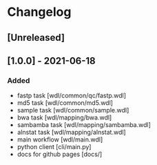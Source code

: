 # Changelog

## [Unreleased]

## [1.0.0] - 2021-06-18
### Added
- fastp task [wdl/common/qc/fastp.wdl]
- md5 task [wdl/common/md5.wdl]
- sample task [wdl/common/sample.wdl]
- bwa task [wdl/mapping/bwa.wdl]
- sambamba task [wdl/mapping/sambamba.wdl]
- alnstat task [wdl/mapping/alnstat.wdl]
- main workflow [wdl/main.wdl]
- python client [cli/main.py]
- docs for github pages [docs/]
